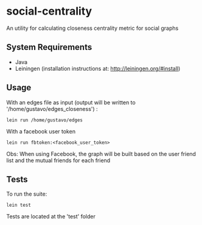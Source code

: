 # social-centrality

An utility for calculating closeness centrality metric for social graphs

## System Requirements

- Java
- Leiningen (installation instructions at: http://leiningen.org/#install)

## Usage

With an edges file as input (output will be written to '/home/gustavo/edges_closeness') :

    lein run /home/gustavo/edges

With a facebook user token

    lein run fbtoken:<facebook_user_token>

Obs: When using Facebook, the graph will be built based on the user friend list and the mutual friends for each friend

## Tests
To run the suite:

    lein test

Tests are located at the 'test' folder


